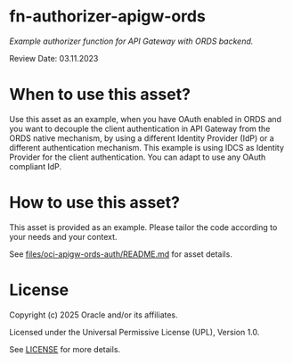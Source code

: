 # fn-authorizer-apigw-ords
 
*Example authorizer function for API Gateway with ORDS backend.*

Review Date: 03.11.2023
 
# When to use this asset?
 
Use this asset as an example, when you have OAuth enabled in ORDS and you want to decouple the client authentication in API Gateway from the ORDS native mechanism, by using a different Identity Provider (IdP) or a different authentication mechanism. This example is using IDCS as Identity Provider for the client authentication. You can adapt to use any OAuth compliant IdP.
 
# How to use this asset?
 
This asset is provided as an example. Please tailor the code according to your needs and your context.

See [files/oci-apigw-ords-auth/README.md](files/oci-apigw-ords-auth/README.md) for asset details.
 
# License

Copyright (c) 2025 Oracle and/or its affiliates.

Licensed under the Universal Permissive License (UPL), Version 1.0.

See [LICENSE](https://github.com/oracle-devrel/technology-engineering/blob/main/LICENSE) for more details.
